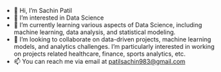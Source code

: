 - 👋 Hi, I’m Sachin Patil
- 👀 I’m interested in Data Science
- 🌱 I’m currently learning various aspects of Data Science, including machine learning, data analysis, and statistical modeling.
- 💞️ I’m looking to collaborate on data-driven projects, machine learning models, and analytics challenges. I’m particularly interested in
      working on projects related healthcare, finance, sports analytics,  etc.
- 📫 You can reach me via email at patilsachin983@gmail.com
